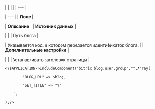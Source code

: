 |  |  |  |
| --- |

| --- |
| **Поле** |

| **Описание** |
| **Источник данных** |

| |
| Путь блога |

| Указывается код, в котором передается идентификатор блога. |
| **Дополнительные настройки** |

| |
| Устанавливать заголовок страницы |

```
<?$APPLICATION->IncludeComponent("bitrix:blog.user.group","",Array(

		"BLOG_URL" => $blog,

		"SET_TITLE" => "Y"

	),

);?>


```